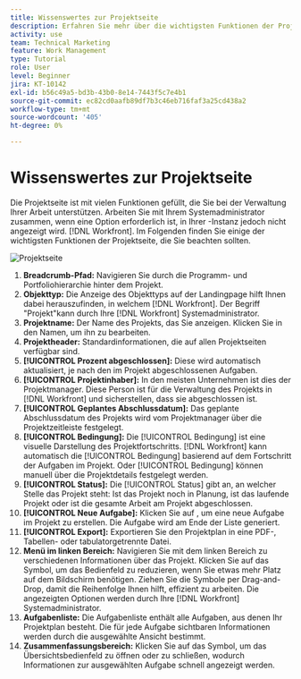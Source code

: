 ```yaml
---
title: Wissenswertes zur Projektseite
description: Erfahren Sie mehr über die wichtigsten Funktionen der Projektseite unter [!DNL  Workfront] um Ihnen bei der Planung und Verwaltung Ihrer Projekte zu helfen.
activity: use
team: Technical Marketing
feature: Work Management
type: Tutorial
role: User
level: Beginner
jira: KT-10142
exl-id: b56c49a5-bd3b-43b0-8e14-7443f5c7e4b1
source-git-commit: ec82cd0aafb89df7b3c46eb716faf3a25cd438a2
workflow-type: tm+mt
source-wordcount: '405'
ht-degree: 0%

---
```


# Wissenswertes zur Projektseite

Die Projektseite ist mit vielen Funktionen gefüllt, die Sie bei der Verwaltung Ihrer Arbeit unterstützen. Arbeiten Sie mit Ihrem Systemadministrator zusammen, wenn eine Option erforderlich ist, in Ihrer -Instanz jedoch nicht angezeigt wird. [!DNL Workfront]. Im Folgenden finden Sie einige der wichtigsten Funktionen der Projektseite, die Sie beachten sollten.

![Projektseite](assets/project-page-graphic-for-planner.png)

1. **Breadcrumb-Pfad:** Navigieren Sie durch die Programm- und Portfoliohierarchie hinter dem Projekt.
2. **Objekttyp:** Die Anzeige des Objekttyps auf der Landingpage hilft Ihnen dabei herauszufinden, in welchem [!DNL Workfront]. Der Begriff &quot;Projekt&quot;kann durch Ihre [!DNL Workfront] Systemadministrator.
3. **Projektname:** Der Name des Projekts, das Sie anzeigen. Klicken Sie in den Namen, um ihn zu bearbeiten.
4. **Projektheader:** Standardinformationen, die auf allen Projektseiten verfügbar sind.
5. **[!UICONTROL Prozent abgeschlossen]:** Diese wird automatisch aktualisiert, je nach den im Projekt abgeschlossenen Aufgaben.
6. **[!UICONTROL Projektinhaber]:** In den meisten Unternehmen ist dies der Projektmanager. Diese Person ist für die Verwaltung des Projekts in [!DNL Workfront] und sicherstellen, dass sie abgeschlossen ist.
7. **[!UICONTROL Geplantes Abschlussdatum]:** Das geplante Abschlussdatum des Projekts wird vom Projektmanager über die Projektzeitleiste festgelegt.
8. **[!UICONTROL Bedingung]:** Die [!UICONTROL Bedingung] ist eine visuelle Darstellung des Projektfortschritts. [!DNL Workfront] kann automatisch die [!UICONTROL Bedingung] basierend auf dem Fortschritt der Aufgaben im Projekt. Oder [!UICONTROL Bedingung] können manuell über die Projektdetails festgelegt werden.
9. **[!UICONTROL Status]:** Die [!UICONTROL Status] gibt an, an welcher Stelle das Projekt steht: Ist das Projekt noch in Planung, ist das laufende Projekt oder ist die gesamte Arbeit am Projekt abgeschlossen.
10. **[!UICONTROL Neue Aufgabe]:** Klicken Sie auf , um eine neue Aufgabe im Projekt zu erstellen. Die Aufgabe wird am Ende der Liste generiert.
11. **[!UICONTROL Export]:** Exportieren Sie den Projektplan in eine PDF-, Tabellen- oder tabulatorgetrennte Datei.
12. **Menü im linken Bereich:** Navigieren Sie mit dem linken Bereich zu verschiedenen Informationen über das Projekt. Klicken Sie auf das Symbol, um das Bedienfeld zu reduzieren, wenn Sie etwas mehr Platz auf dem Bildschirm benötigen. Ziehen Sie die Symbole per Drag-and-Drop, damit die Reihenfolge Ihnen hilft, effizient zu arbeiten. Die angezeigten Optionen werden durch Ihre [!DNL Workfront] Systemadministrator.
13. **Aufgabenliste:** Die Aufgabenliste enthält alle Aufgaben, aus denen Ihr Projektplan besteht. Die für jede Aufgabe sichtbaren Informationen werden durch die ausgewählte Ansicht bestimmt.
14. **Zusammenfassungsbereich:** Klicken Sie auf das Symbol, um das Übersichtsbedienfeld zu öffnen oder zu schließen, wodurch Informationen zur ausgewählten Aufgabe schnell angezeigt werden.
